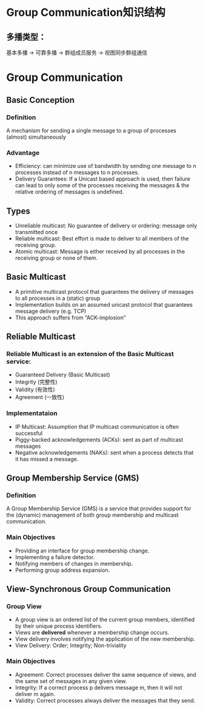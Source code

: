 # Group Communication知识结构
## 多播类型：
基本多播 -> 可靠多播 -> 群组成员服务 -> 视图同步群组通信
# Group Communication
## Basic Conception
### Definition
A mechanism for sending a single message to a group of processes (almost) simultaneously
### Advantage
* Efficiency: can minimize use of bandwidth by sending one message to n processes instead of n messages to n processes.
* Delivery Guarantees: If a Unicast based approach is used, then failure can lead to only some of the processes receiving the messages & the relative ordering of messages is undefined.
## Types
* Unreliable multicast: No guarantee of delivery or ordering: message only transmitted once
* Reliable multicast: Best effort is made to deliver to all members of the receiving group.
* Atomic multicast: Message is either received by all processes in the receiving group or none of them.
## Basic Multicast
* A primitive multicast protocol that guarantees the delivery of messages to all processes in a (static) group
* Implementation builds on an assumed unicast protocol that guarantees message delivery (e.g. TCP)
* This approach suffers from “ACK-implosion”

## Reliable Multicast

### Reliable Multicast is an extension of the Basic Multicast service:
* Guaranteed Delivery (Basic Multicast)
* Integrity (完整性)
* Validity (有效性)
* Agreement (一致性)
### Implementataion
* IP Multicast: Assumption that IP multicast communication is often successful
* Piggy-backed acknowledgements (ACKs): sent as part of multicast messages
* Negative acknowledgements (NAKs): sent when a process detects that it has missed a message.

## Group Membership Service (GMS)
### Definition
A Group Membership Service (GMS) is a service that provides support for the (dynamic) management of both group membership and multicast communication.
### Main Objectives
* Providing an interface for group membership change.
* Implementing a failure detector.
* Notifying members of changes in membership.
* Performing group address expansion.

## View-Synchronous Group Communication
### Group View
* A group view is an ordered list of the current group members, identified by their unique process identifiers.
* Views are **delivered** whenever a membership change occurs.
* View delivery involves notifying the application of the new membership.
* View Delivery: Order; Integrity; Non-triviality
### Main Objectives
* Agreement: Correct processes deliver the same sequence of views, and the same set of messages in any given view.
* Integrity: If a correct process p delivers message m, then it will not deliver m again.
* Validity: Correct processes always deliver the messages that they send.